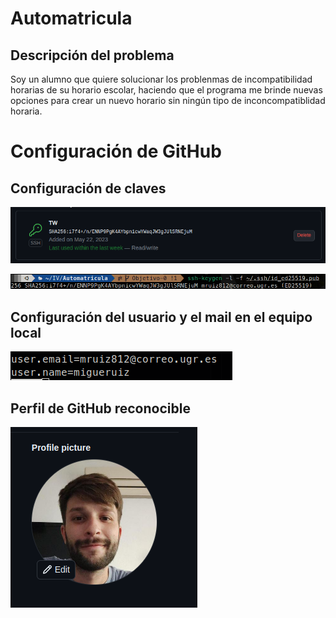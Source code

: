 # Automatricula
## Descripción del problema

Soy un alumno que quiere solucionar los problenmas de incompatibilidad horarias de su horario escolar, haciendo que el programa me brinde nuevas opciones para crear un nuevo horario sin ningún tipo de inconcompatiblidad horaria.

# Configuración de GitHub

## Configuración de claves

![Clave en Github](./doc/captura_ssh.png)

![Comprobación clave equipo local](./doc/captura_ssh_local.png)

## Configuración del usuario y el mail en el equipo local

![Usuario y mail github](./doc/captura_config.png)

## Perfil de GitHub reconocible

![Perfil GitHub](./doc/captura_foto.png)